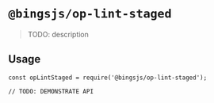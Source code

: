 # `@bingsjs/op-lint-staged`

> TODO: description

## Usage

```
const opLintStaged = require('@bingsjs/op-lint-staged');

// TODO: DEMONSTRATE API
```
